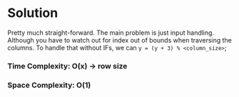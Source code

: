 # Solution

Pretty much straight-forward. The main problem is just input handling. Although you have to watch out for index out of bounds when traversing the columns. To handle that without IFs, we can `y = (y + 3) % <column_size>`;

### Time Complexity: O(x) -> row size
### Space Complexity: O(1)
